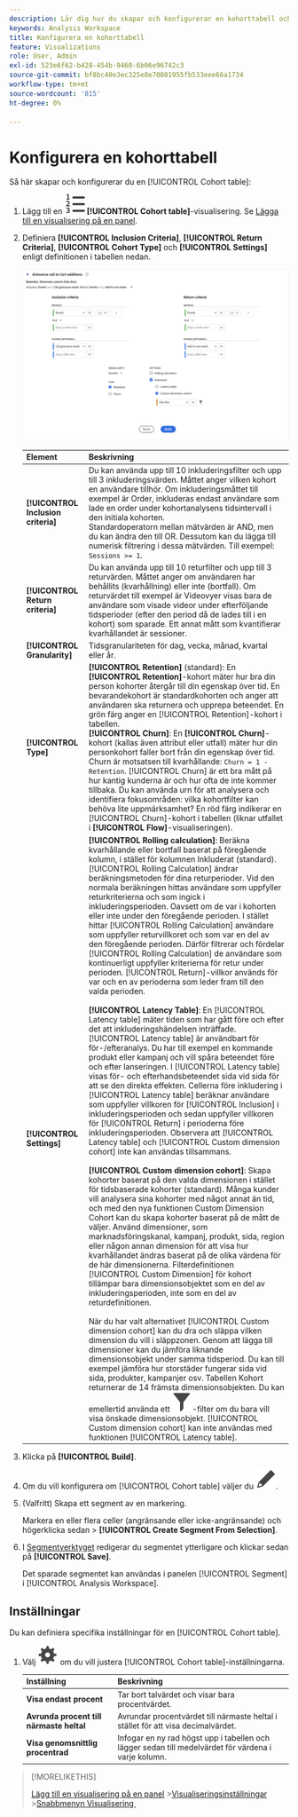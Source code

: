 ```yaml
---
description: Lär dig hur du skapar och konfigurerar en kohorttabell och kör en kohortanalysrapport i Analysis Workspace.
keywords: Analysis Workspace
title: Konfigurera en kohorttabell
feature: Visualizations
role: User, Admin
exl-id: 523e6f62-b428-454b-9460-6b06e96742c3
source-git-commit: bf8bc40e3ec325e8e70081955fb533eee66a1734
workflow-type: tm+mt
source-wordcount: '815'
ht-degree: 0%

---
```


# Konfigurera en kohorttabell

Så här skapar och konfigurerar du en [!UICONTROL Cohort table]:

1. Lägg till en ![TextNumbered](/help/assets/icons/TextNumbered.svg) **[!UICONTROL Cohort table]**-visualisering. Se [Lägga till en visualisering på en panel](../freeform-analysis-visualizations.md#add-visualizations-to-a-panel).

1. Definiera **[!UICONTROL Inclusion Criteria]**, **[!UICONTROL Return Criteria]**, **[!UICONTROL Cohort Type]** och **[!UICONTROL Settings]** enligt definitionen i tabellen nedan.

   ![Konfigurera en kohorttabell](assets/cohort-configure.png)

   | Element | Beskrivning |
   |--- |--- |
   | **[!UICONTROL Inclusion criteria]** | Du kan använda upp till 10 inkluderingsfilter och upp till 3 inkluderingsvärden. Måttet anger vilken kohort en användare tillhör. Om inkluderingsmåttet till exempel är Order, inkluderas endast användare som lade en order under kohortanalysens tidsintervall i den initiala kohorten.<br>Standardoperatorn mellan mätvärden är AND, men du kan ändra den till OR. Dessutom kan du lägga till numerisk filtrering i dessa mätvärden. Till exempel: `Sessions >= 1`.</br> |
   | **[!UICONTROL Return criteria]** | Du kan använda upp till 10 returfilter och upp till 3 returvärden. Måttet anger om användaren har behållits (kvarhållning) eller inte (bortfall). Om returvärdet till exempel är Videovyer visas bara de användare som visade videor under efterföljande tidsperioder (efter den period då de lades till i en kohort) som sparade. Ett annat mått som kvantifierar kvarhållandet är sessioner. |
   | **[!UICONTROL Granularity]** | Tidsgranulariteten för dag, vecka, månad, kvartal eller år. |
   | **[!UICONTROL Type]** | **[!UICONTROL Retention]** (standard): En **[!UICONTROL Retention]**-kohort mäter hur bra din person kohorter återgår till din egenskap över tid. En bevarandekohort är standardkohorten och anger att användaren ska returnera och upprepa beteendet. En grön färg anger en [!UICONTROL Retention]-kohort i tabellen.<br>**[!UICONTROL Churn]**: En **[!UICONTROL Churn]**-kohort (kallas även attribut eller utfall) mäter hur din personkohort faller bort från din egenskap över tid. Churn är motsatsen till kvarhållande: `Churn = 1 - Retention`. [!UICONTROL Churn] är ett bra mått på hur kantig kunderna är och hur ofta de inte kommer tillbaka. Du kan använda urn för att analysera och identifiera fokusområden: vilka kohortfilter kan behöva lite uppmärksamhet? En röd färg indikerar en [!UICONTROL Churn]-kohort i tabellen (liknar utfallet i **[!UICONTROL Flow]**-visualiseringen).</br> |
   | **[!UICONTROL Settings]** | **[!UICONTROL Rolling calculation]**: Beräkna kvarhållande eller bortfall baserat på föregående kolumn, i stället för kolumnen Inkluderat (standard). [!UICONTROL Rolling Calculation] ändrar beräkningsmetoden för dina returperioder. Vid den normala beräkningen hittas användare som uppfyller returkriterierna och som ingick i inkluderingsperioden. Oavsett om de var i kohorten eller inte under den föregående perioden. I stället hittar [!UICONTROL Rolling Calculation] användare som uppfyller returvillkoret och som var en del av den föregående perioden. Därför filtrerar och fördelar [!UICONTROL Rolling Calculation] de användare som kontinuerligt uppfyller kriterierna för retur under perioden. [!UICONTROL Return]-villkor används för var och en av perioderna som leder fram till den valda perioden. </br><br>**[!UICONTROL Latency Table]**: En [!UICONTROL Latency table] mäter tiden som har gått före och efter det att inkluderingshändelsen inträffade. [!UICONTROL Latency table] är användbart för för-/efteranalys. Du har till exempel en kommande produkt eller kampanj och vill spåra beteendet före och efter lanseringen. I [!UICONTROL Latency table] visas för- och efterhandsbeteendet sida vid sida för att se den direkta effekten. Cellerna före inkludering i [!UICONTROL Latency table] beräknar användare som uppfyller villkoren för [!UICONTROL Inclusion] i inkluderingsperioden och sedan uppfyller villkoren för [!UICONTROL Return] i perioderna före inkluderingsperioden. Observera att [!UICONTROL Latency table] och [!UICONTROL Custom dimension cohort] inte kan användas tillsammans.</br><br>**[!UICONTROL Custom dimension cohort]**: Skapa kohorter baserat på den valda dimensionen i stället för tidsbaserade kohorter (standard). Många kunder vill analysera sina kohorter med något annat än tid, och med den nya funktionen Custom Dimension Cohort kan du skapa kohorter baserat på de mått de väljer. Använd dimensioner, som marknadsföringskanal, kampanj, produkt, sida, region eller någon annan dimension för att visa hur kvarhållandet ändras baserat på de olika värdena för de här dimensionerna. Filterdefinitionen [!UICONTROL Custom Dimension] för kohort tillämpar bara dimensionsobjektet som en del av inkluderingsperioden, inte som en del av returdefinitionen.</br><br>När du har valt alternativet [!UICONTROL Custom dimension cohort] kan du dra och släppa vilken dimension du vill i släppzonen. Genom att lägga till dimensioner kan du jämföra liknande dimensionsobjekt under samma tidsperiod. Du kan till exempel jämföra hur storstäder fungerar sida vid sida, produkter, kampanjer osv. Tabellen Kohort returnerar de 14 främsta dimensionsobjekten. Du kan emellertid använda ett ![Filter](/help/assets/icons/Filter.svg)-filter om du bara vill visa önskade dimensionsobjekt. [!UICONTROL Custom dimension cohort] kan inte användas med funktionen [!UICONTROL Latency table].</br> |

1. Klicka på **[!UICONTROL Build]**.
1. Om du vill konfigurera om [!UICONTROL Cohort table] väljer du ![Redigera](/help/assets/icons/Edit.svg).

1. (Valfritt) Skapa ett segment av en markering.

   Markera en eller flera celler (angränsande eller icke-angränsande) och högerklicka sedan > **[!UICONTROL Create Segment From Selection]**.


1. I [Segmentverktyget](/help/components/segmentation/segmentation-workflow/seg-build.md) redigerar du segmentet ytterligare och klickar sedan på **[!UICONTROL Save]**.

   Det sparade segmentet kan användas i panelen [!UICONTROL Segment] i [!UICONTROL Analysis Workspace].

## Inställningar

Du kan definiera specifika inställningar för en [!UICONTROL Cohort table].

1. Välj ![Inställning](/help/assets/icons/Setting.svg) om du vill justera [!UICONTROL Cohort table]-inställningarna.

   | Inställning | Beskrivning |
   |---|---|
   | **Visa endast procent** | Tar bort talvärdet och visar bara procentvärdet. |
   | **Avrunda procent till närmaste heltal** | Avrundar procentvärdet till närmaste heltal i stället för att visa decimalvärdet. |
   | **Visa genomsnittlig procentrad** | Infogar en ny rad högst upp i tabellen och lägger sedan till medelvärdet för värdena i varje kolumn. |


>[!MORELIKETHIS]
>
>[Lägg till en visualisering på en panel](/help/analyze/analysis-workspace/visualizations/freeform-analysis-visualizations.md#add-visualizations-to-a-panel)
>&#x200B;>[Visualiseringsinställningar](/help/analyze/analysis-workspace/visualizations/freeform-analysis-visualizations.md#settings)
>&#x200B;>[Snabbmenyn Visualisering &#x200B;](/help/analyze/analysis-workspace/visualizations/freeform-analysis-visualizations.md#context-menu)
>

